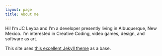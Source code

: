 ```yaml
---
layout: page
title: About me
---
```


Hi! I’m JC Leyba and I’m a developer presently living in Albuquerque, New Mexico.
I’m interested in Creative Coding, video games, design, and software as art.

This site uses [this excellent Jekyll theme](https://github.com/getmicah/blog) as a base. 